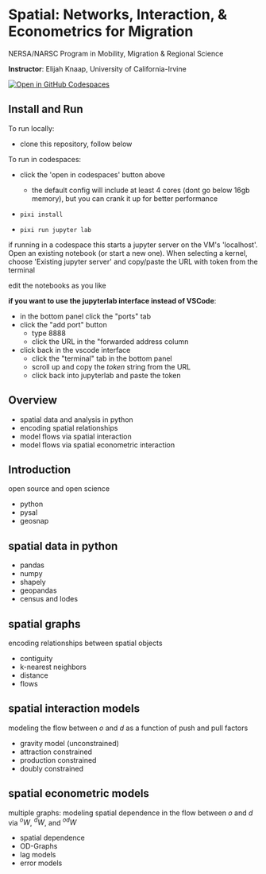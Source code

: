 
# Spatial: Networks, Interaction, & Econometrics for Migration

NERSA/NARSC Program in Mobility, Migration & Regional Science

**Instructor**: Elijah Knaap, University of California-Irvine

[![Open in GitHub Codespaces](https://github.com/codespaces/badge.svg)](https://codespaces.new/knaaptime/workshop-nersa25)

## Install and Run

To run locally:

- clone this repository, follow below

To run in codespaces:

- click the 'open in codespaces' button above
  - the default config will include at least 4 cores (dont go below 16gb memory), but you can crank it up for better performance

- `pixi install`
- `pixi run jupyter lab`

if running in a codespace this starts a jupyter server on the VM's 'localhost'.
Open an existing notebook (or start a new one). When selecting a kernel, choose
'Existing jupyter server' and copy/paste the URL with token from the terminal

edit the notebooks as you like

**if you want to use the jupyterlab interface instead of VSCode**:

- in the bottom panel click the "ports" tab
- click the "add port" button
  - type 8888
  - click the URL in the "forwarded address column
- click back in the vscode interface
  - click the "terminal" tab in the bottom panel
  - scroll up and copy the *token* string from the URL
  - click back into jupyterlab and paste the token


## Overview

- spatial data and analysis in python
- encoding spatial relationships
- model flows via spatial interaction
- model flows via spatial econometric interaction

## Introduction

open source and open science

- python
- pysal 
- geosnap

## spatial data in python

- pandas
- numpy
- shapely
- geopandas
- census and lodes

## spatial graphs

encoding relationships between spatial objects

- contiguity
- k-nearest neighbors
- distance
- flows

## spatial interaction models

modeling the flow between $o$ and $d$ as a function of push and pull factors

- gravity model (unconstrained) 
- attraction constrained
- production constrained
- doubly constrained

## spatial econometric models

multiple graphs: modeling spatial dependence in the flow between $o$ and $d$ via $^oW$, $^dW$, and $^{od}W$

- spatial dependence
- OD-Graphs
- lag models
- error models